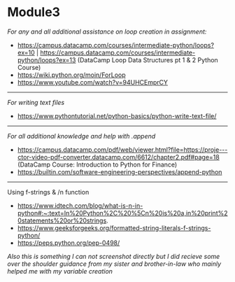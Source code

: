 # Module3

*For any and all additional assistance on loop creation in assignment:*
+ https://campus.datacamp.com/courses/intermediate-python/loops?ex=10 | https://campus.datacamp.com/courses/intermediate-python/loops?ex=13 (DataCamp Loop Data Structures pt 1 & 2 Python Course)
+ https://wiki.python.org/moin/ForLoop
+ https://www.youtube.com/watch?v=94UHCEmprCY
-----------------------------------------
*For writing text files*
+ https://www.pythontutorial.net/python-basics/python-write-text-file/
-----------------------------------------
*For all additional knowledge and help with .append*
+ https://campus.datacamp.com/pdf/web/viewer.html?file=https://proje---ctor-video-pdf-converter.datacamp.com/6612/chapter2.pdf#page=18 (DataCamp Course: Introduction to Python for Finance)
+ https://builtin.com/software-engineering-perspectives/append-python
-----------------------------------------
Using f-strings & /n function
+ https://www.idtech.com/blog/what-is-n-in-python#:~:text=In%20Python%2C%20%5Cn%20is%20a,in%20print%20statements%20or%20strings.
+ https://www.geeksforgeeks.org/formatted-string-literals-f-strings-python/
+ https://peps.python.org/pep-0498/

*Also this is something I can not screenshot directly but I did recieve some over the shoulder guidance from my sister and brother-in-law who mainly helped me with my variable creation*
